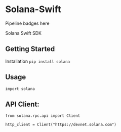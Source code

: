# Solana-Swift

Pipeline badges here

Solana Swift SDK


## Getting Started

Installation
`pip install solana`


## Usage

`import solana`


## API Client:

`from solana.rpc.api import Client`

`http_client = Client("https://devnet.solana.com")`

